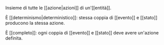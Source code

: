 Insieme di tutte le [[azione|azioni]] di un'[[entità]].

È [[determinismo|deterministico]]: stessa coppia di [[evento]] e [[stato]] producono la stessa azione.

È [[completo]]: ogni coppia di [[evento]] e [[stato]] deve avere un'azione definita.